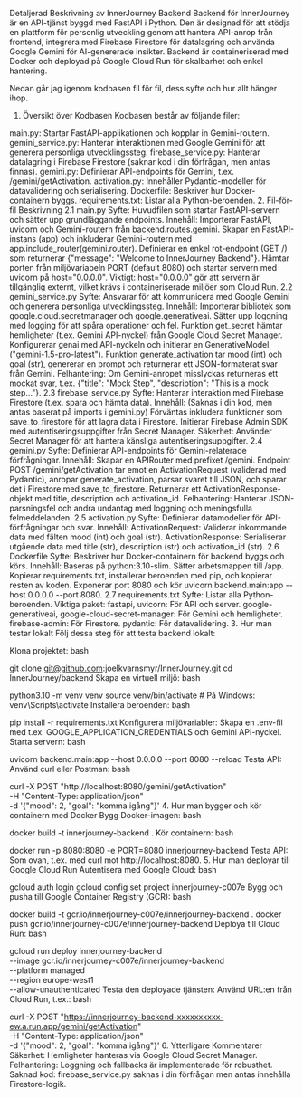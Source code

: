 Detaljerad Beskrivning av InnerJourney Backend
Backend för InnerJourney är en API-tjänst byggd med FastAPI i Python. Den är designad för att stödja en plattform för personlig utveckling genom att hantera API-anrop från frontend, integrera med Firebase Firestore för datalagring och använda Google Gemini för AI-genererade insikter. Backend är containeriserad med Docker och deployad på Google Cloud Run för skalbarhet och enkel hantering.

Nedan går jag igenom kodbasen fil för fil, dess syfte och hur allt hänger ihop.

1. Översikt över Kodbasen
   Kodbasen består av följande filer:

main.py: Startar FastAPI-applikationen och kopplar in Gemini-routern.
gemini_service.py: Hanterar interaktionen med Google Gemini för att generera personliga utvecklingssteg.
firebase_service.py: Hanterar datalagring i Firebase Firestore (saknar kod i din förfrågan, men antas finnas).
gemini.py: Definierar API-endpoints för Gemini, t.ex. /gemini/getActivation.
activation.py: Innehåller Pydantic-modeller för datavalidering och serialisering.
Dockerfile: Beskriver hur Docker-containern byggs.
requirements.txt: Listar alla Python-beroenden.
2. Fil-för-fil Beskrivning
   2.1 main.py
   Syfte: Huvudfilen som startar FastAPI-servern och sätter upp grundläggande endpoints.
   Innehåll:
   Importerar FastAPI, uvicorn och Gemini-routern från backend.routes.gemini.
   Skapar en FastAPI-instans (app) och inkluderar Gemini-routern med app.include_router(gemini.router).
   Definierar en enkel rot-endpoint (GET /) som returnerar {"message": "Welcome to InnerJourney Backend"}.
   Hämtar porten från miljövariabeln PORT (default 8080) och startar servern med uvicorn på host="0.0.0.0".
   Viktigt: host="0.0.0.0" gör att servern är tillgänglig externt, vilket krävs i containeriserade miljöer som Cloud Run.
   2.2 gemini_service.py
   Syfte: Ansvarar för att kommunicera med Google Gemini och generera personliga utvecklingssteg.
   Innehåll:
   Importerar bibliotek som google.cloud.secretmanager och google.generativeai.
   Sätter upp loggning med logging för att spåra operationer och fel.
   Funktion get_secret hämtar hemligheter (t.ex. Gemini API-nyckel) från Google Cloud Secret Manager.
   Konfigurerar genai med API-nyckeln och initierar en GenerativeModel ("gemini-1.5-pro-latest").
   Funktion generate_activation tar mood (int) och goal (str), genererar en prompt och returnerar ett JSON-formaterat svar från Gemini.
   Felhantering: Om Gemini-anropet misslyckas returneras ett mockat svar, t.ex. {"title": "Mock Step", "description": "This is a mock step..."}.
   2.3 firebase_service.py
   Syfte: Hanterar interaktion med Firebase Firestore (t.ex. spara och hämta data).
   Innehåll: (Saknas i din kod, men antas baserat på imports i gemini.py)
   Förväntas inkludera funktioner som save_to_firestore för att lagra data i Firestore.
   Initierar Firebase Admin SDK med autentiseringsuppgifter från Secret Manager.
   Säkerhet: Använder Secret Manager för att hantera känsliga autentiseringsuppgifter.
   2.4 gemini.py
   Syfte: Definierar API-endpoints för Gemini-relaterade förfrågningar.
   Innehåll:
   Skapar en APIRouter med prefixet /gemini.
   Endpoint POST /gemini/getActivation tar emot en ActivationRequest (validerad med Pydantic), anropar generate_activation, parsar svaret till JSON, och sparar det i Firestore med save_to_firestore.
   Returnerar ett ActivationResponse-objekt med title, description och activation_id.
   Felhantering: Hanterar JSON-parsningsfel och andra undantag med loggning och meningsfulla felmeddelanden.
   2.5 activation.py
   Syfte: Definierar datamodeller för API-förfrågningar och svar.
   Innehåll:
   ActivationRequest: Validerar inkommande data med fälten mood (int) och goal (str).
   ActivationResponse: Serialiserar utgående data med title (str), description (str) och activation_id (str).
   2.6 Dockerfile
   Syfte: Beskriver hur Docker-containern för backend byggs och körs.
   Innehåll:
   Baseras på python:3.10-slim.
   Sätter arbetsmappen till /app.
   Kopierar requirements.txt, installerar beroenden med pip, och kopierar resten av koden.
   Exponerar port 8080 och kör uvicorn backend.main:app --host 0.0.0.0 --port 8080.
   2.7 requirements.txt
   Syfte: Listar alla Python-beroenden.
   Viktiga paket:
   fastapi, uvicorn: För API och server.
   google-generativeai, google-cloud-secret-manager: För Gemini och hemligheter.
   firebase-admin: För Firestore.
   pydantic: För datavalidering.
3. Hur man testar lokalt
   Följ dessa steg för att testa backend lokalt:

Klona projektet:
bash


git clone git@github.com:joelkvarnsmyr/InnerJourney.git
cd InnerJourney/backend
Skapa en virtuell miljö:
bash


python3.10 -m venv venv
source venv/bin/activate  # På Windows: venv\Scripts\activate
Installera beroenden:
bash

pip install -r requirements.txt
Konfigurera miljövariabler:
Skapa en .env-fil med t.ex. GOOGLE_APPLICATION_CREDENTIALS och Gemini API-nyckel.
Starta servern:
bash


uvicorn backend.main:app --host 0.0.0.0 --port 8080 --reload
Testa API:
Använd curl eller Postman:
bash


curl -X POST "http://localhost:8080/gemini/getActivation" \
-H "Content-Type: application/json" \
-d '{"mood": 2, "goal": "komma igång"}'
4. Hur man bygger och kör containern med Docker
   Bygg Docker-imagen:
   bash


docker build -t innerjourney-backend .
Kör containern:
bash


docker run -p 8080:8080 -e PORT=8080 innerjourney-backend
Testa API:
Som ovan, t.ex. med curl mot http://localhost:8080.
5. Hur man deployar till Google Cloud Run
   Autentisera med Google Cloud:
   bash


gcloud auth login
gcloud config set project innerjourney-c007e
Bygg och pusha till Google Container Registry (GCR):
bash


docker build -t gcr.io/innerjourney-c007e/innerjourney-backend .
docker push gcr.io/innerjourney-c007e/innerjourney-backend
Deploya till Cloud Run:
bash


gcloud run deploy innerjourney-backend \
--image gcr.io/innerjourney-c007e/innerjourney-backend \
--platform managed \
--region europe-west1 \
--allow-unauthenticated
Testa den deployade tjänsten:
Använd URL:en från Cloud Run, t.ex.:
bash


curl -X POST "https://innerjourney-backend-xxxxxxxxxx-ew.a.run.app/gemini/getActivation" \
-H "Content-Type: application/json" \
-d '{"mood": 2, "goal": "komma igång"}'
6. Ytterligare Kommentarer
   Säkerhet: Hemligheter hanteras via Google Cloud Secret Manager.
   Felhantering: Loggning och fallbacks är implementerade för robusthet.
   Saknad kod: firebase_service.py saknas i din förfrågan men antas innehålla Firestore-logik.